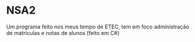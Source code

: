 # NSA2
Um programa feito nos meus tempo de ETEC, tem em foco administração de matriculas e notas de alunos (feito em C#)
